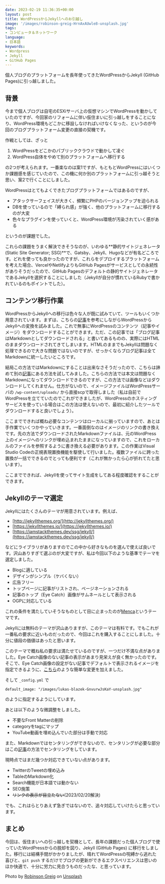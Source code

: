 ```yaml
---
date: 2023-02-19 11:36:35+00:00
layout: post
title: WordPressからJekyllへのお引越し
image: '/images/robinson-greig-HrnAxAUwle8-unsplash.jpg'
tags:
- コンピュータ＆ネットワーク
language:
- 日本語
keywords:
- Wordpress
- Jekyll
- GitHub Pages
---
```

個人ブログのプラットフォームを長年使ってきたWordPressからJekyll (GitHub Pages)に引っ越しました。

<blockquote class="twitter-tweet" data-conversation="none"><a href="https://twitter.com/motonori_shindo/status/1622379485382451200?s=20"></a></blockquote>

## 背景

今まで個人ブログは自宅のESXiサーバ上の仮想マシンでWordPressを動かしていたのですが、今回家のリフォームに伴い仮住まいに引っ越しをすることになり、WordPress環境もどこかに移設しなければいけなくなった、というのが今回のブログプラットフォーム変更の直接の契機です。

作戦としては、ざっと

1. WordPressをどこかのパブリッククラウドで動かして凌ぐ
2. WordPress自体をやめて別のプラットフォームへ移行する

の2つが考えられます。一番楽なのは案1ですが、もともとWordPressにはいくつか課題感を感じていたので、この機に何か別のプラットフォームに引っ越そうと思い、案2で行くことにしました。

WordPressはとてもよくできたブログプラットフォームではあるのですが、

- アタックサーフェイスが大きく、頻繁にPHPのバージョンアップを迫られる
- DBを使っているので「縛られ感」が強く、他のプラットフォームに移行するのが大変
- 色々なプラグインを使っていくと、WordPress環境が汚染されていく感がある

というのが課題でした。

これらの課題をうまく解決できそうなのが、いわゆる**静的サイトジェネレータ(Static Site Generator; SSG)**で、Gatsby、Jekyll、Hugoなどが有名どころです。どれを使っても良かったのですが、これらをデプロイするプラットフォームを考えた場合、VercelやNetlifyよりもGitHub Pagesがサービスとしての永続性がありそうだったので、GitHub Pagesのデフォルトの静的サイトジェネレータであるJekyllを選択することにしました（Jekyllが自分が慣れているRubyで書かれているのもポイントでした）。

## コンテンツ移行作業

WordPressからJekyllへの移行は色々な人が既に試みていて、ツールもいくつか用意されています。まずは、こちらの[記事](https://dev.to/rupeshtiwari/importing-wordpress-or-blogger-blogs-to-jekyll-blog-mpg)を参考にしながらWordPressからJekyllへの変換を試みました。これで無事にWordPressのコンテンツ（記事やイメージ）をダウンロードすることができます。ただ、この記事では「ブログ記事はMarkdownとしてダウンロードされる」と書いてあるものの、実際にはHTMLのままダウンロードされてきてしまいます。HTMLのままでもJekyllは問題なく処理できるので大きな問題ではないのですが、せっかくならブログ記事は全てMarkdownに統一したいところです。

結局この方法ではMarkdownにすることは出来なさそうだったので、こちらは諦めて別の[記事](https://taroyabuki.github.io/2018/08/18/switching-to-jekyll-from-wordpress/)にある方法を試してみました。こちらの方法では本文は問題なくMarkdownになってダウンロードできるのですが、この方法では画像などはダウンロードしてくれません。仕方がないので、イメージファイルはWordPressサーバの `/wp-content/uploads/` から直接scpで取得しました（私は自前でWordPressを立てていたのでこれができましたが、WordPressのホスティングサービスを使っている場合はこの方法は使えないので、最初に紹介したツールでダウンロードすると良いでしょう）。

ここまでできれば概ね必要なコンテンツはローカルに揃っていますので、あとは手作業でいくつかやっていきます。一番面倒なのはイメージのリンクの書き換えです。先の方法でダウンロードされたMarkdownファイルは、元のWordPress上のイメージへのリンクが埋め込まれたままになっていますので、これをローカルのファイルを参照するように書き換える必要があります。この作業はVisual Studio Codeの正規表現置換機能を駆使して行いました。複数ファイルに跨った置換が一括でできるのでとっても便利です（これが無かったら心が折れてたと思います）。

ここまでできれば、Jekyllを使ってサイト生成をしてある程度確認をすることができます。

## Jekyllのテーマ選定

Jekyllにはたくさんのテーマが用意されています。例えば、

- [http://jekyllthemes.org/](http://jekyllthemes.org/)
- [https://jekyllthemes.io/](https://jekyllthemes.io/)
- [https://jamstackthemes.dev/ssg/jekyll/](https://jamstackthemes.dev/ssg/jekyll/)

などにライブラリがありますのでこの中から好きなものを選んで使えば良いです。沢山ありすぎて選ぶのが大変ですが、私は今回以下のような基準でテーマを選定しました。

- Blogに適している
- デザインがシンプル（ケバくない）
- 広告フリー
- トップページに記事がリストされ、ページネーションされる
- 記事のトップ（Eye Catch）画像がサムネールとして表示される
- OGPに対応している

これの条件を満たしていそうなものとして目に止まったのが[Menca](https://jekyllthemes.io/theme/menca-blog-jekyll-theme)というテーマです。

Jekyllには無料のテーマが沢山ありますが、このテーマは有料です。でもこれが一番私の要求に近いものだったので、今回はこれを購入することにしました。十分に値段の価値はあったと思います。

このテーマで概ね私の要求は満たせているのですが、一つだけ不満な点がありました。Eye Catch画像のない記事の表示があまり見栄えが良く無かったのです。そこで、Eye Catch画像の設定がない記事でデフォルトで表示されるイメージを指定できるように、[こちら](https://github.com/mshindo/mshindo.github.io/commit/28af0763e79bb124acc1e377941f9267b984dc3a)のような簡単な変更を加えました。

そして `_config.yml` で

`default_image: "/images/lukas-blazek-GnvurwJsKaY-unsplash.jpg"`

のように指定するようにしています。

あとは以下のような微調整をしました。

- 不要なFront Matterの削除
- categoryをtagにマップ
- YouTube動画を埋め込んでいた部分は手動で対応

また、Markdownではセンタリングができないので、センタリングが必要な部分はこの[記事](https://choose0or7.github.io/posts/ja/center-text-and-image-in-markdown)の方法でセンタリングをしています。

現時点ではまだ幾つか対応できていない点があります。

- TwitterのTweetの埋め込み
- TableのMarkdown化
- Search機能が日本語では動かない
- SEO施策
- ~~リンクの表示が目立たない~~(2023/02/20解決)

でも、これはらとりあえず急ぎではないので、追々対応していけたらと思っています。

## まとめ

今回は、仮住まいへの引っ越しを契機として、長年の課題だった個人ブログで使っていたWordPressからの脱却を図り、Jekyll (GitHub Pages) に移行をしました。移行には結構手間がかかりましたが、晴れてWordPressの呪縛から逃れた喜びと、`git push` するだけでブログの更新ができるエクスペリエンスは思いのほか快適で、十分に労力に見合うものだったな、と思っています。

Photo by [Robinson Greig](https://unsplash.com/@robinson?utm_source=unsplash&utm_medium=referral&utm_content=creditCopyText) on [Unsplash](https://unsplash.com/photos/HrnAxAUwle8?utm_source=unsplash&utm_medium=referral&utm_content=creditCopyText)

